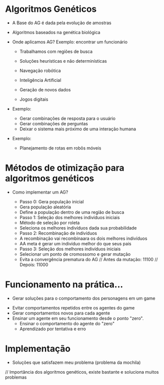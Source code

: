 # Algoritmos Genéticos

- A Base do AG é dada pela evolução de amostras

- Algoritmos baseados na genética biológica

- Onde aplicamos AG? Exemplo: encontrar um funcionário
    * Trabalhamos com regiões de busca 
    * Soluções heurísticas e não determinísticas 

    * Navegação robótica 
    * Inteligência Artificial
    * Geração de novos dados
    * Jogos digitais

- Exemplo: 
    * Gerar combinações de resposta para o usuário 
    * Gerar combinações de perguntas
    * Deixar o sistema mais próximo de uma interação humana 

- Exemplo:
    * Planejamento de rotas em robôs móveis

# Métodos de otimização para algoritmos genéticos

- Como implementar um AG?
    * Passo 0: Gera população inicial
    - Gera população aleatória 
    - Define a população dentro de uma região de busca

    * Passo 1: Seleção dos melhores indivíduos iniciais
    - Método de seleção por roleta
    - Seleciona os melhores indivíduos dada sua probabilidade

    * Passo 2: Recombinação de indivíduos
    - A recombinação vai recombinaara os dois melhores indivíduos
    - AA meta é gerar um indivíduo melhor do que seus pais

    * Passo 3: Seleção dos melhores indivíduos iniciais
    - Selecionar um ponto de cromossomo e gerar mutação 
    - Evita a convergência prematura do AG
    // Antes da mutação: 11100
    // Depois: 11000

# Funcionamento na prática...

* Gerar soluções para o comportamento dos personagens em um game 
- Evitar comportamentos repetidos entre os agentes do game
- Gerar comportamentos novos para cada agente 
- Ensinar um agente em seu funcionamento desde o ponto "zero". 
    * Ensinar o comportamento do agente do "zero"
    * Aprendizado por tentativa e erro

# Implementação

- Soluções que satisfazem meu problema (problema da mochila)

// Importância dos algoritmos genéticos, existe bastante e soluciona muitos problemas 


